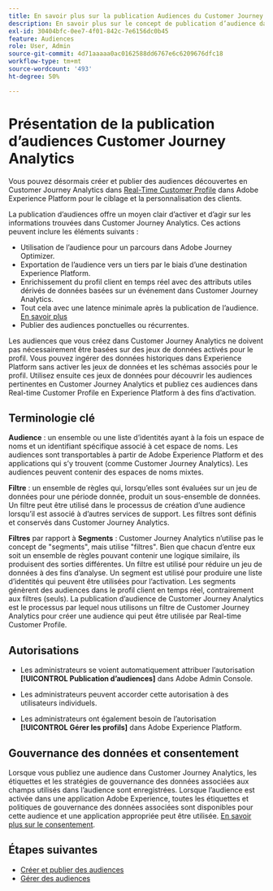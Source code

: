 ```yaml
---
title: En savoir plus sur la publication Audiences du Customer Journey Analytics
description: En savoir plus sur le concept de publication d’audience dans Customer Journey Analytics
exl-id: 30404bfc-0ee7-4f01-842c-7e6156dc0b45
feature: Audiences
role: User, Admin
source-git-commit: 4d71aaaaa0ac0162588dd6767e6c6209676dfc18
workflow-type: tm+mt
source-wordcount: '493'
ht-degree: 50%

---
```


# Présentation de la publication d’audiences Customer Journey Analytics

Vous pouvez désormais créer et publier des audiences découvertes en Customer Journey Analytics dans [Real-Time Customer Profile](https://experienceleague.adobe.com/docs/experience-platform/profile/home.html) dans Adobe Experience Platform pour le ciblage et la personnalisation des clients.

La publication d’audiences offre un moyen clair d’activer et d’agir sur les informations trouvées dans Customer Journey Analytics. Ces actions peuvent inclure les éléments suivants :

* Utilisation de l’audience pour un parcours dans Adobe Journey Optimizer.
* Exportation de l’audience vers un tiers par le biais d’une destination Experience Platform.
* Enrichissement du profil client en temps réel avec des attributs utiles dérivés de données basées sur un événement dans Customer Journey Analytics.
* Tout cela avec une latence minimale après la publication de l’audience. [En savoir plus](https://experienceleague.adobe.com/docs/analytics-platform/using/cja-components/audiences/publish.html#latency)
* Publier des audiences ponctuelles ou récurrentes.

Les audiences que vous créez dans Customer Journey Analytics ne doivent pas nécessairement être basées sur des jeux de données activés pour le profil. Vous pouvez ingérer des données historiques dans Experience Platform sans activer les jeux de données et les schémas associés pour le profil. Utilisez ensuite ces jeux de données pour découvrir les audiences pertinentes en Customer Journey Analytics et publiez ces audiences dans Real-time Customer Profile en Experience Platform à des fins d’activation.

## Terminologie clé

**Audience** : un ensemble ou une liste d’identités ayant à la fois un espace de noms et un identifiant spécifique associé à cet espace de noms. Les audiences sont transportables à partir de Adobe Experience Platform et des applications qui s’y trouvent (comme Customer Journey Analytics). Les audiences peuvent contenir des espaces de noms mixtes.

**Filtre** : un ensemble de règles qui, lorsqu’elles sont évaluées sur un jeu de données pour une période donnée, produit un sous-ensemble de données. Un filtre peut être utilisé dans le processus de création d’une audience lorsqu’il est associé à d’autres services de support. Les filtres sont définis et conservés dans Customer Journey Analytics.

**Filtres** par rapport à **Segments** : Customer Journey Analytics n’utilise pas le concept de &quot;segments&quot;, mais utilise &quot;filtres&quot;. Bien que chacun d’entre eux soit un ensemble de règles pouvant contenir une logique similaire, ils produisent des sorties différentes. Un filtre est utilisé pour réduire un jeu de données à des fins d’analyse. Un segment est utilisé pour produire une liste d’identités qui peuvent être utilisées pour l’activation. Les segments génèrent des audiences dans le profil client en temps réel, contrairement aux filtres (seuls). La publication d’audience de Customer Journey Analytics est le processus par lequel nous utilisons un filtre de Customer Journey Analytics pour créer une audience qui peut être utilisée par Real-time Customer Profile.

## Autorisations

* Les administrateurs se voient automatiquement attribuer l’autorisation **[!UICONTROL Publication d’audiences]** dans Adobe Admin Console.

* Les administrateurs peuvent accorder cette autorisation à des utilisateurs individuels.

* Les administrateurs ont également besoin de l’autorisation **[!UICONTROL Gérer les profils]** dans Adobe Experience Platform.

## Gouvernance des données et consentement

Lorsque vous publiez une audience dans Customer Journey Analytics, les étiquettes et les stratégies de gouvernance des données associées aux champs utilisés dans l’audience sont enregistrées.  Lorsque l’audience est activée dans une application Adobe Experience, toutes les étiquettes et politiques de gouvernance des données associées sont disponibles pour cette audience et une application appropriée peut être utilisée. [En savoir plus sur le consentement](https://experienceleague.adobe.com/docs/experience-platform/data-governance/policies/user-guide.html?lang=fr#consent-policy).

## Étapes suivantes

* [Créer et publier des audiences](/help/components/audiences/publish.md)
* [Gérer des audiences](/help/components/audiences/manage.md)

